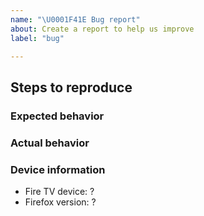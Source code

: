 ```yaml
---
name: "\U0001F41E Bug report"
about: Create a report to help us improve
label: "bug"

---
```


## Steps to reproduce

### Expected behavior

### Actual behavior

### Device information
* Fire TV device: ?
* Firefox version: ?
